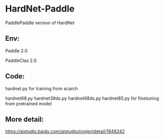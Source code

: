 # HardNet-Paddle

PaddlePaddle version of HardNet 

## Env:

   Paddle 2.0
   
   PaddleClas 2.0
   

## Code:

hardnet.py for training from scarch

hardnet68.py hardnet39ds.py hardnet68ds.py hardnet85.py for finetuning from pretrained model



## More detail:

https://aistudio.baidu.com/aistudio/projectdetail/1848242

